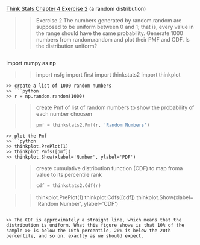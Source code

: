 [Think Stats Chapter 4 Exercise 2](http://greenteapress.com/thinkstats2/html/thinkstats2005.html#toc41) (a random distribution)

>> Exercise 2   The numbers generated by random.random are supposed to 
be uniform between 0 and 1; that is, every value in the range should have the same probability.
Generate 1000 numbers from random.random and plot their PMF and CDF. 
Is the distribution uniform?

>> ```python
import numpy as np

>> import nsfg
>> import first
>> import thinkstats2
>> import thinkplot

```
>> create a list of 1000 random numbers
>> ```python 
>> r = np.random.random(1000)
```

>> create Pmf of list of random numbers to show the probability of each number choosen
>>```python
>> pmf = thinkstats2.Pmf(r, 'Random Numbers')
```
>> plot the Pmf
>>```python
>> thinkplot.PrePlot(1)
>> thinkplot.Pmfs([pmf])
>> thinkplot.Show(xlabel='Number', ylabel='PDF')
```

>> create cumulative distribution function (CDF) to map froma value to its percentile rank
>> ```python
>> cdf = thinkstats2.Cdf(r)

>> thinkplot.PrePlot(1)
>> thinkplot.Cdfs([cdf])
>> thinkplot.Show(xlabel= 'Random Number', ylabel='CDF')
```

>> The CDF is approximately a straight line, which means that the distribution is uniform. What this figure shows is that 10% of the sample >> is below the 10th percentile, 20% is below the 20th percentile, and so on, exactly as we should expect.
